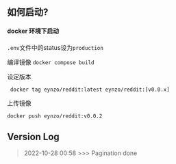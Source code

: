 
## 如何启动?


#### docker 环境下启动
`.env`文件中的status设为`production`

编译镜像
`docker compose build`

设定版本

` docker tag eynzo/reddit:latest eynzo/reddit:[v0.0.x]`

上传镜像

`docker push eynzo/reddit:v0.0.2`



## Version Log

> 2022-10-28 00:58 >>> Pagination done
